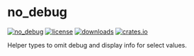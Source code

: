 # no_debug

[![no_debug](https://github.com/Cypher1/no_debug/actions/workflows/no_debug.yml/badge.svg)](https://github.com/Cypher1/no_debug/actions/workflows/no_debug.yml)
[![license](https://img.shields.io/github/license/Cypher1/no_debug)](./LICENSE)
[![downloads](https://img.shields.io/crates/d/no_debug)](https://docs.rs/no_debug/latest/no_debug/)
[![crates.io](https://img.shields.io/crates/v/no_debug)](https://crates.io/crates/no_debug)

Helper types to omit debug and display info for select values.

